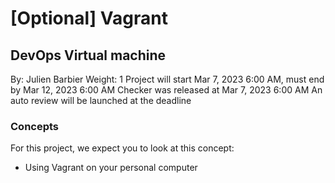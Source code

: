 # [Optional] Vagrant

## DevOps    Virtual machine
 By: Julien Barbier
 Weight: 1
 Project will start Mar 7, 2023 6:00 AM, must end by Mar 12, 2023 6:00 AM
 Checker was released at Mar 7, 2023 6:00 AM
 An auto review will be launched at the deadline

### Concepts
For this project, we expect you to look at this concept:
* Using Vagrant on your personal computer

